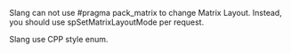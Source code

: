 Slang can not use #pragma pack_matrix to change Matrix Layout. Instead, you should use spSetMatrixLayoutMode per request.

Slang use CPP style enum.

